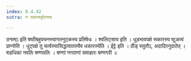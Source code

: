 ```yaml
---
index: 8.4.42
sutra: न पदान्ताट्टोरनाम्

---
```

 ठनाम्ऽ इति षष्ठीबहुवचनस्यागतनुट्कस्य प्रतिषेधः । श्वलिट्साय इति । धुडभावपक्षे सकारस्य ष्टुअत्वं प्राप्नोति । धुट्पक्षे तु चर्त्वस्यासिद्धत्वातस्यैव धकारस्येति । ईट्टे इति । ठीड् स्तुतौऽ, अदादिरनुदातेत् । षडधिका नवतिः षण्णवतिः । षण्णां नगराणां समाहारः षण्णगरी ॥